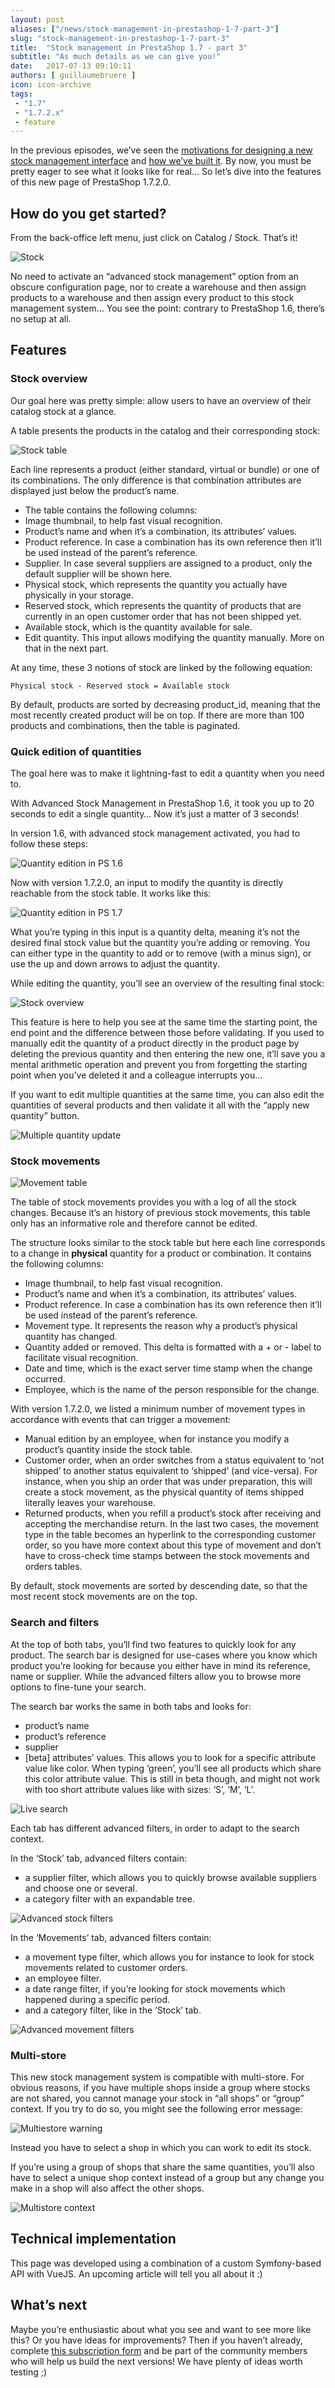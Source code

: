 ```yaml
---
layout: post
aliases: ["/news/stock-management-in-prestashop-1-7-part-3"]
slug: "stock-management-in-prestashop-1-7-part-3"
title:  "Stock management in PrestaShop 1.7 - part 3"
subtitle: "As much details as we can give you!"
date:   2017-07-13 09:10:11
authors: [ guillaumebruere ]
icon: icon-archive
tags:
 - "1.7"
 - "1.7.2.x"
 - feature
---
```


In the previous episodes, we’ve seen the [motivations for designing a new stock management interface](http://build.prestashop.com/news/stock-management-in-prestashop-1-7/) and [how we’ve built it](http://build.prestashop.com/news/stock-management-in-prestashop-1-7-part-2/). By now, you must be pretty eager to see what it looks like for real… So let’s dive into the features of this new page of PrestaShop 1.7.2.0.

## How do you get started?

From the back-office left menu, just click on Catalog / Stock. That’s it! 

![Stock](/assets/images/2017/07/stockmanagement3-menu_stock.gif)

No need to activate an “advanced stock management” option from an obscure configuration page, nor to create a warehouse and then assign products to a warehouse and then assign every product to this stock management system… You see the point: contrary to PrestaShop 1.6, there’s no setup at all.


## Features

### Stock overview

Our goal here was pretty simple: allow users to have an overview of their catalog stock at a glance. 

A table presents the products in the catalog and their corresponding stock:

![Stock table](/assets/images/2017/07/stockmanagement3-stock_tab.png)

Each line represents a product (either standard, virtual or bundle) or one of its combinations. The only difference is that combination attributes are displayed just below the product’s name.

* The table contains the following columns:
* Image thumbnail, to help fast visual recognition.
* Product’s name and when it’s a combination, its attributes’ values.
* Product reference. In case a combination has its own reference then it’ll be used instead of the parent’s reference.
* Supplier. In case several suppliers are assigned to a product, only the default supplier will be shown here.
* Physical stock, which represents the quantity you actually have physically in your storage.
* Reserved stock, which represents the quantity of products that are currently in an open customer order that has not been shipped yet.
* Available stock, which is the quantity available for sale.
* Edit quantity. This input allows modifying the quantity manually. More on that in the next part.

At any time, these 3 notions of stock are linked by the following equation:

<code>Physical stock - Reserved stock = Available stock</code>

By default, products are sorted by decreasing product_id, meaning that the most recently created product will be on top. If there are more than 100 products and combinations, then the table is paginated.


### Quick edition of quantities

The goal here was to make it lightning-fast to edit a quantity when you need to. 

With Advanced Stock Management in PrestaShop 1.6, it took you up to 20 seconds to edit a single quantity… Now it’s just a matter of 3 seconds!

In version 1.6, with advanced stock management activated, you had to follow these steps:

![Quantity edition in PS 1.6](/assets/images/2017/07/stockmanagement3-ASM16_edit_qty.gif)

Now with version 1.7.2.0, an input to modify the quantity is directly reachable from the stock table. It works like this: 

![Quantity edition in PS 1.7](/assets/images/2017/07/stockmanagement3-stock_update.gif)

What you’re typing in this input is a quantity delta, meaning it’s not the desired final stock value but the quantity you’re adding or removing. You can either type in the quantity to add or to remove (with a minus sign), or use the up and down arrows to adjust the quantity.

While editing the quantity, you’ll see an overview of the resulting final stock:

![Stock overview](/assets/images/2017/07/stockmanagement3-overview.png)

This feature is here to help you see at the same time the starting point, the end point and the difference between those before validating. If you used to manually edit the quantity of a product directly in the product page by deleting the previous quantity and then entering the new one, it’ll save you a mental arithmetic operation and prevent you from forgetting the starting point when you’ve deleted it and a colleague interrupts you... 

If you want to edit multiple quantities at the same time, you can also edit the quantities of several products and then validate it all with the “apply new quantity” button.

![Multiple quantity update](/assets/images/2017/07/stockmanagement3-multiple_quantity_update.gif)


### Stock movements

![Movement table](/assets/images/2017/07/stockmanagement3-movements_tab.png)

The table of stock movements provides you with a log of all the stock changes. Because it’s an history of previous stock movements, this table only has an informative role and therefore cannot be edited. 

The structure looks similar to the stock table but here each line corresponds to a change in **physical** quantity for a product or combination. It contains the following columns:

* Image thumbnail, to help fast visual recognition.
* Product’s name and when it’s a combination, its attributes’ values.
* Product reference. In case a combination has its own reference then it’ll be used instead of the parent’s reference.
* Movement type. It represents the reason why a product’s physical quantity has changed.
* Quantity added or removed. This delta is formatted with a + or - label to facilitate visual recognition.
* Date and time, which is the exact server time stamp when the change occurred.
* Employee, which is the name of the person responsible for the change.

With version 1.7.2.0, we listed a minimum number of movement types in accordance with events that can trigger a movement:

* Manual edition by an employee, when for instance you modify a product’s quantity inside the stock table.
* Customer order, when an order switches from a status equivalent to ‘not shipped’ to another status equivalent to ‘shipped’ (and vice-versa). For instance, when you ship an order that was under preparation, this will create a stock movement, as the physical quantity of items shipped literally leaves your warehouse.
* Returned products, when you refill a product’s stock after receiving and accepting the merchandise return.
In the last two cases, the movement type in the table becomes an hyperlink to the corresponding customer order, so you have more context about this type of movement and don’t have to cross-check time stamps between the stock movements and orders tables.

By default, stock movements are sorted by descending date, so that the most recent stock movements are on the top.


### Search and filters

At the top of both tabs, you’ll find two features to quickly look for any product. The search bar is designed for use-cases where you know which product you’re looking for because you either have in mind its reference, name or supplier. While the advanced filters allow you to browse more options to fine-tune your search.

The search bar works the same in both tabs and looks for:

* product’s name
* product’s reference
* supplier
* [beta] attributes’ values. This allows you to look for a specific attribute value like color. When typing ‘green’, you’ll see all products which share this color attribute value. This is still in beta though, and might not work with too short attribute values like with sizes: ‘S’, ‘M’, ‘L’.

![Live search](/assets/images/2017/07/stockmanagement3-search_live.gif)

Each tab has different advanced filters, in order to adapt to the search context. 

In the ‘Stock’ tab, advanced filters contain:

* a supplier filter, which allows you to quickly browse available suppliers and choose one or several.
* a category filter with an expandable tree.

![Advanced stock filters](/assets/images/2017/07/stockmanagement3-adv_filters_stock_tab.png)

In the ‘Movements’ tab, advanced filters contain:

* a movement type filter, which allows you for instance to look for stock movements related to customer orders.
* an employee filter.
* a date range filter, if you’re looking for stock movements which happened during a specific period.
* and a category filter, like in the ‘Stock’ tab.

![Advanced movement filters](/assets/images/2017/07/stockmanagement3-adv_filters_mvt_tab.png)


### Multi-store

This new stock management system is compatible with multi-store. For obvious reasons, if you have multiple shops inside a group where stocks are not shared, you cannot manage your stock in “all shops” or “group” context. If you try to do so, you might see the following error message:

![Multiestore warning](/assets/images/2017/07/stockmanagement3-multi-store_warning.png)

Instead you have to select a shop in which you can work to edit its stock.

If you’re using a group of shops that share the same quantities, you’ll also have to select a unique shop context instead of a group but any change you make in a shop will also affect the other shops.

![Multistore context](/assets/images/2017/07/stockmanagement3-multi-store_context.png)


## Technical implementation

This page was developed using a combination of a custom Symfony-based API with VueJS. An upcoming article will tell you all about it :)


## What’s next

Maybe you’re enthusiastic about what you see and want to see more like this? Or you have ideas for improvements? Then if you haven’t already, complete [this subscription form](https://prestashop-testing.typeform.com/to/OJ0UFi) and be part of the community members who will help us build the next versions! We have plenty of ideas worth testing ;)





